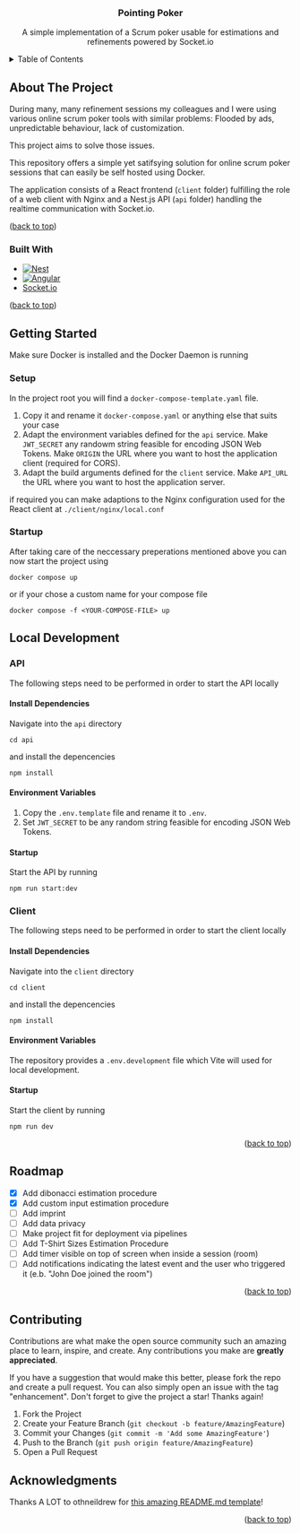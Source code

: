 <!-- Improved compatibility of back to top link: See: https://github.com/othneildrew/Best-README-Template/pull/73 -->
<a id="readme-top"></a>
<!--
*** Thanks for checking out the Best-README-Template. If you have a suggestion
*** that would make this better, please fork the repo and create a pull request
*** or simply open an issue with the tag "enhancement".
*** Don't forget to give the project a star!
*** Thanks again! Now go create something AMAZING! :D
-->

<!-- PROJECT LOGO -->
<br />
<div align="center">

  <h3 align="center">Pointing Poker</h3>

  <p align="center">
    A simple implementation of a Scrum poker usable for estimations and refinements powered by Socket.io
</div>



<!-- TABLE OF CONTENTS -->
<details>
  <summary>Table of Contents</summary>
  <ol>
    <li>
      <a href="#about-the-project">About The Project</a>
      <ul>
        <li><a href="#built-with">Built With</a></li>
      </ul>
    </li>
    <li>
      <a href="#getting-started">Getting Started</a>
      <ul>
        <li><a href="#setup">Setup</a></li>
        <li><a href="#startup">Startup</a></li>
      </ul>
    </li>
    <li>
      <a href="#local-development">Local Development</a>
      <ul>
        <li><a href="#api">API</a></li>
        <li><a href="#client">Client</a></li>
      </ul>
    </li>
    <li><a href="#roadmap">Roadmap</a></li>
    <li><a href="#contributing">Contributing</a></li>
    <li><a href="#acknowledgments">Acknowledgments</a></li>
  </ol>
</details>



<!-- ABOUT THE PROJECT -->
## About The Project

During many, many refinement sessions my colleagues and I were using various online scrum poker tools with similar problems: Flooded by ads, unpredictable behaviour, lack of customization. <br />

This project aims to solve those issues.
<br />

This repository offers a simple yet satifsying solution for online scrum poker sessions that can easily be self hosted using Docker.
<br />

The application consists of a React frontend (`client` folder) fulfilling the role of a web client with Nginx and a Nest.js API (`api` folder) handling the realtime communication with Socket.io.

<p>(<a href="#readme-top">back to top</a>)</p>



### Built With

* [![Nest][Nest.js]][Nest-url]
* [![Angular][Angular.io]][Angular-url]
* [Socket.io](https://socket.io/)

<p>(<a href="#readme-top">back to top</a>)</p>



<!-- GETTING STARTED -->
## Getting Started

Make sure Docker is installed and the Docker Daemon is running

### Setup

In the project root you will find a `docker-compose-template.yaml` file.

1. Copy it and rename it `docker-compose.yaml` or anything else that suits your case
2. Adapt the environment variables defined for the `api` service. Make `JWT_SECRET` any randowm string feasible for encoding JSON Web Tokens. Make `ORIGIN` the URL where you want to host the application client (required for CORS).
3. Adapt the build arguments defined for the `client` service. Make `API_URL` the URL where you want to host the application server.

if required you can make adaptions to the Nginx configuration used for the React client at `./client/nginx/local.conf`

### Startup

After taking care of the neccessary preperations mentioned above you can now start the project using

```
docker compose up
```

or if your chose a custom name for your compose file
```
docker compose -f <YOUR-COMPOSE-FILE> up
```

## Local Development

### API

The following steps need to be performed in order to start the API locally

#### Install Dependencies

Navigate into the `api` directory 
```
cd api
```
and install the depencencies
```
npm install
```

#### Environment Variables

1. Copy the `.env.template` file and rename it to `.env`.
2. Set `JWT_SECRET` to be any random string feasible for encoding JSON Web Tokens.

#### Startup

Start the API by running
```
npm run start:dev
```

### Client

The following steps need to be performed in order to start the client locally

#### Install Dependencies

Navigate into the `client` directory 
```
cd client
```
and install the depencencies
```
npm install
```

#### Environment Variables

The repository provides a `.env.development` file which Vite will used for local development.

#### Startup

Start the client by running
```
npm run dev
```


<p align="right">(<a href="#readme-top">back to top</a>)</p>

<!-- ROADMAP -->
## Roadmap

- [x] Add dibonacci estimation procedure
- [x] Add custom input estimation procedure
- [ ] Add imprint
- [ ] Add data privacy
- [ ] Make project fit for deployment via pipelines
- [ ] Add T-Shirt Sizes Estimation Procedure
- [ ] Add timer visible on top of screen when inside a session (room)
- [ ] Add notifications indicating the latest event and the user who triggered it (e.b. "John Doe joined the room")

<p align="right">(<a href="#readme-top">back to top</a>)</p>



<!-- CONTRIBUTING -->
## Contributing

Contributions are what make the open source community such an amazing place to learn, inspire, and create. Any contributions you make are **greatly appreciated**.

If you have a suggestion that would make this better, please fork the repo and create a pull request. You can also simply open an issue with the tag "enhancement".
Don't forget to give the project a star! Thanks again!

1. Fork the Project
2. Create your Feature Branch (`git checkout -b feature/AmazingFeature`)
3. Commit your Changes (`git commit -m 'Add some AmazingFeature'`)
4. Push to the Branch (`git push origin feature/AmazingFeature`)
5. Open a Pull Request

<!-- ACKNOWLEDGMENTS -->
## Acknowledgments

Thanks A LOT to othneildrew for [this amazing README.md template](https://github.com/othneildrew/Best-README-Template)!

<p align="right">(<a href="#readme-top">back to top</a>)</p>

<!-- MARKDOWN LINKS & IMAGES -->
<!-- https://www.markdownguide.org/basic-syntax/#reference-style-links -->
[Angular.io]: https://img.shields.io/badge/Angular-DD0031?style=for-the-badge&logo=angular&logoColor=white
[Angular-url]: https://angular.io/
[Nest.js]: https://img.shields.io/badge/nestjs-E0234E?style=for-the-badge&logo=nestjs&logoColor=white
[Nest-url]: https://nestjs.com/